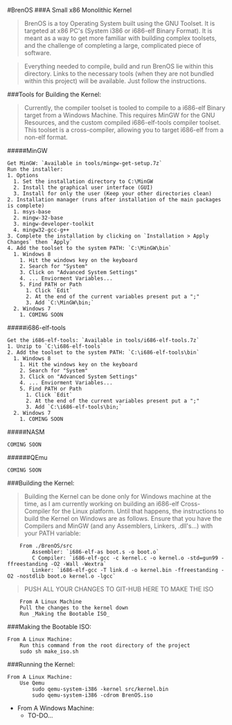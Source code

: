 #BrenOS 
###A Small x86 Monolithic Kernel

>BrenOS is a toy Operating System built using the GNU Toolset. It is targeted at x86 PC's (System i386 or i686-elf Binary Format). It is meant as a way to get more familiar with building complex toolsets, and the challenge of completing a large, complicated piece of software. 

>Everything needed to compile, build and run BrenOS lie within this directory. Links to the necessary tools (when they are not bundled within this project) will be available. Just follow the instructions. 

###Tools for Building the Kernel:
>Currently, the compiler toolset is tooled to compile to a i686-elf Binary target from a Windows Machine. This requires MinGW for the GNU Resources, and the custom compiled i686-elf-tools compiler toolset. This toolset is a cross-compiler, allowing you to target i686-elf from a non-elf format.

#####MinGW
``` 
Get MinGW: `Available in tools/mingw-get-setup.7z`
Run the installer:
1. Options
  1. Set the installation directory to C:\MinGW
  2. Install the graphical user interface (GUI)
  3. Install for only the user (Keep your other directories clean)
2. Installation manager (runs after installation of the main packages is complete)
  1. msys-base
  2. mingw-32-base
  3. mingw-developer-toolkit
  4. mingw32-gcc-g++
3. Complete the installation by clicking on `Installation > Apply Changes` then `Apply`
4. Add the toolset to the system PATH: `C:\MinGW\bin`
  1. Windows 8
    1. Hit the windows key on the keyboard
    2. Search for "System"
    3. Click on "Advanced System Settings"
    4. ... Enviorment Variables...
    5. Find PATH or Path
      1. Click `Edit`
      2. At the end of the current variables present put a ";"
      3. Add `C:\MinGW\bin;`
  2. Windows 7
    1. COMING SOON
```
#####i686-elf-tools
```
Get the i686-elf-tools: `Available in tools/i686-elf-tools.7z`
1. Unzip to `C:\i686-elf-tools`
2. Add the toolset to the system PATH: `C:\i686-elf-tools\bin`
  1. Windows 8
    1. Hit the windows key on the keyboard
    2. Search for "System"
    3. Click on "Advanced System Settings"
    4. ... Enviorment Variables...
    5. Find PATH or Path
      1. Click `Edit`
      2. At the end of the current variables present put a ";"
      3. Add `C:\i686-elf-tools\bin;`
  2. Windows 7
    1. COMING SOON
```
#####NASM
```
COMING SOON
```
######QEmu
```
COMING SOON
```
###Building the Kernel:
>Building the Kernel can be done only for Windows machine at the time, as I am currently working on building an i686-elf Cross-Compiler for the Linux platform. Until that happens, the instructions to build the Kernel on Windows are as follows. Ensure that you have the Compilers and MinGW (and any Assemblers, Linkers, .dll's...) with your PATH variable:

    	From ./BrenOS/src	
    		Assembler: `i686-elf-as boot.s -o boot.o`
    		C Compiler: `i686-elf-gcc -c kernel.c -o kernel.o -std=gun99 -ffreestanding -O2 -Wall -Wextra`
    		Linker: `i686-elf-gcc -T link.d -o kernel.bin -ffreestanding -O2 -nostdlib boot.o kernel.o -lgcc`

>PUSH ALL YOUR CHANGES TO GIT-HUB HERE TO MAKE THE ISO
	
    	From A Linux Machine
		Pull the changes to the kernel down
		Run _Making the Bootable ISO_
	

	
###Making the Bootable ISO:

	From A Linux Machine:
		Run this command from the root directory of the project
		sudo sh make_iso.sh
	
###Running the Kernel:

	From A Linux Machine:
		Use Qemu
			sudo qemu-system-i386 -kernel src/kernel.bin
			sudo qemu-system-i386 -cdrom BrenOS.iso

- From A Windows Machine:
	- TO-DO...
	
